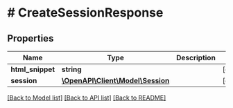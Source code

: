 # # CreateSessionResponse

## Properties

Name | Type | Description | Notes
------------ | ------------- | ------------- | -------------
**html_snippet** | **string** |  | [optional]
**session** | [**\OpenAPI\Client\Model\Session**](Session.md) |  | [optional]

[[Back to Model list]](../../README.md#models) [[Back to API list]](../../README.md#endpoints) [[Back to README]](../../README.md)
